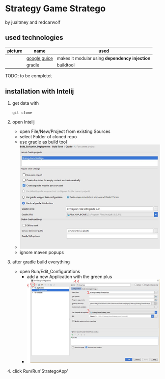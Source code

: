 # Strategy Game Stratego

by jualtmey and redcarwolf

## used technologies
|picture|name|used|
|---|---|---|
||[google guice](https://github.com/google/guice)|makes it modular using **dependency injection**|
||gradle|buildtool|
TODO: to be completet

## installation with Intelij

1. get data with 
    ```
    git clone 
    ```
2. open Intelij
    * open File/New/Project from existing Sources
    * select Folder of cloned repo
    * use gradle as build tool
    * ![intelij_gradle_config](sonstiges/intelij_gradle_config.JPG)
    * ignore maven popups


3. after gradle build everything
    * open Run/Edit_Configurations
        * add a new Application with the green plus
        * ![intelij_run_configuration](sonstiges/intelij_run_configuration.JPG) 

4. click Run/Run'StrategoApp'